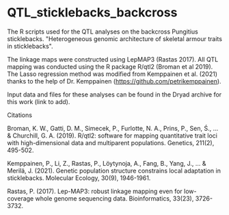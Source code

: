 # QTL_sticklebacks_backcross
The R scripts used for the QTL analyses on the backcross Pungitius sticklebacks. "Heterogeneous genomic architecture of skeletal armour traits in sticklebacks".

The linkage maps were constructed using LepMAP3 (Rastas 2017). All QTL mapping was conducted using the R package R/qtl2 (Broman et al 2019). The Lasso regression method was modified from Kemppainen et al. (2021) thanks to the help of Dr. Kemppainen (https://github.com/petrikemppainen).

Input data and files for these analyses can be found in the Dryad archive for this work (link to add).
  
Citations

Broman, K. W., Gatti, D. M., Simecek, P., Furlotte, N. A., Prins, P., Sen, Ś., ... & Churchill, G. A. (2019). R/qtl2: software for mapping quantitative trait loci with high-dimensional data and multiparent populations. Genetics, 211(2), 495-502.

Kemppainen, P., Li, Z., Rastas, P., Löytynoja, A., Fang, B., Yang, J., ... & Merilä, J. (2021). Genetic population structure constrains local adaptation in sticklebacks. Molecular Ecology, 30(9), 1946-1961. 

Rastas, P. (2017). Lep-MAP3: robust linkage mapping even for low-coverage whole genome sequencing data. Bioinformatics, 33(23), 3726-3732.

